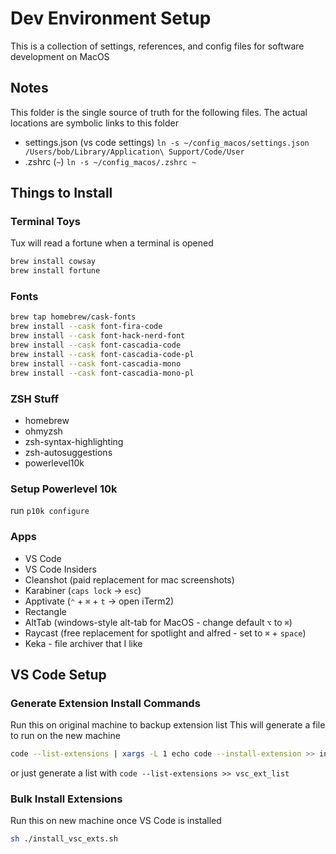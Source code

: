# Dev Environment Setup

This is a collection of settings, references, and config files for software development on MacOS

## Notes

This folder is the single source of truth for the following files. The actual locations are symbolic links to this folder

- settings.json (vs code settings)
  `ln -s ~/config_macos/settings.json /Users/bob/Library/Application\ Support/Code/User`
- .zshrc (`~`)
  `ln -s ~/config_macos/.zshrc ~`

## Things to Install

### Terminal Toys

Tux will read a fortune when a terminal is opened

```bash
brew install cowsay
brew install fortune
```

### Fonts

```bash
brew tap homebrew/cask-fonts
brew install --cask font-fira-code
brew install --cask font-hack-nerd-font
brew install --cask font-cascadia-code
brew install --cask font-cascadia-code-pl
brew install --cask font-cascadia-mono
brew install --cask font-cascadia-mono-pl
```

### ZSH Stuff

- homebrew
- ohmyzsh
- zsh-syntax-highlighting
- zsh-autosuggestions
- powerlevel10k

### Setup Powerlevel 10k

run `p10k configure`

### Apps

- VS Code
- VS Code Insiders
- Cleanshot (paid replacement for mac screenshots)
- Karabiner (`caps lock` -> `esc`)
- Apptivate (`⌃` + `⌘` + `t` -> open iTerm2)
- Rectangle
- AltTab (windows-style alt-tab for MacOS - change default `⌥` to `⌘`)
- Raycast (free replacement for spotlight and alfred - set to `⌘` + `space`)
- Keka - file archiver that I like

## VS Code Setup

### Generate Extension Install Commands

Run this on original machine to backup extension list
This will generate a file to run on the new machine

```bash
code --list-extensions | xargs -L 1 echo code --install-extension >> install_vsc_exts.sh
```

or just generate a list with `code --list-extensions >> vsc_ext_list`

### Bulk Install Extensions

Run this on new machine once VS Code is installed

```bash
sh ./install_vsc_exts.sh
```
